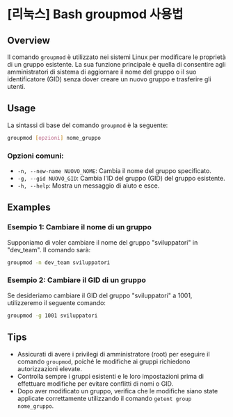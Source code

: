 # [리눅스] Bash groupmod 사용법

## Overview
Il comando `groupmod` è utilizzato nei sistemi Linux per modificare le proprietà di un gruppo esistente. La sua funzione principale è quella di consentire agli amministratori di sistema di aggiornare il nome del gruppo o il suo identificatore (GID) senza dover creare un nuovo gruppo e trasferire gli utenti.

## Usage
La sintassi di base del comando `groupmod` è la seguente:

```bash
groupmod [opzioni] nome_gruppo
```

### Opzioni comuni:
- `-n, --new-name NUOVO_NOME`: Cambia il nome del gruppo specificato.
- `-g, --gid NUOVO_GID`: Cambia l'ID del gruppo (GID) del gruppo esistente.
- `-h, --help`: Mostra un messaggio di aiuto e esce.

## Examples
### Esempio 1: Cambiare il nome di un gruppo
Supponiamo di voler cambiare il nome del gruppo "sviluppatori" in "dev_team". Il comando sarà:

```bash
groupmod -n dev_team sviluppatori
```

### Esempio 2: Cambiare il GID di un gruppo
Se desideriamo cambiare il GID del gruppo "sviluppatori" a 1001, utilizzeremo il seguente comando:

```bash
groupmod -g 1001 sviluppatori
```

## Tips
- Assicurati di avere i privilegi di amministratore (root) per eseguire il comando `groupmod`, poiché le modifiche ai gruppi richiedono autorizzazioni elevate.
- Controlla sempre i gruppi esistenti e le loro impostazioni prima di effettuare modifiche per evitare conflitti di nomi o GID.
- Dopo aver modificato un gruppo, verifica che le modifiche siano state applicate correttamente utilizzando il comando `getent group nome_gruppo`.